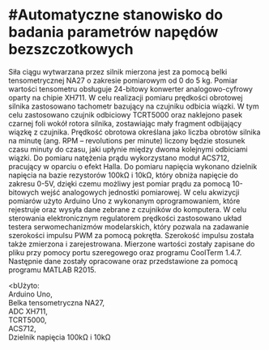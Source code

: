 <h1>#Automatyczne stanowisko do badania parametrów napędów bezszczotkowych</h1>

Siła ciągu wytwarzana przez silnik mierzona jest za pomocą belki tensometrycznej NA27 o zakresie pomiarowym od 0 do 5 kg. Pomiar wartości tensometru obsługuje 24-bitowy konwerter analogowo-cyfrowy oparty na chipie XH711. W celu realizacji pomiaru prędkości obrotowej silnika zastosowano tachometr bazujący na czujniku odbicia wiązki. W tym celu zastosowano czujnik odbiciowy TCRT5000 oraz naklejono pasek czarnej foli wokół rotora silnika, zostawiając mały fragment odbijający wiązkę z czujnika. Prędkość obrotowa określana jako liczba obrotów silnika na minutę (ang. RPM – revolutions per minute) liczony będzie stosunek czasu minuty do czasu, jaki upłynie między dwoma kolejnymi odbiciami wiązki. Do pomiaru natężenia prądu wykorzystano moduł ACS712, pracujący w oparciu o efekt Halla. Do pomiaru napięcia wykonano dzielnik napięcia na bazie rezystorów 100kΩ i 10kΩ, który obniża napięcie do zakresu 0-5V, dzięki czemu możliwy jest pomiar prądu za pomocą 10-bitowych wejść analogowych  jednostki pomiarowej. W celu akwizycji pomiarów użyto Arduino Uno z wykonanym oprogramowaniem, które rejestruje oraz wysyła dane zebrane z czujników do komputera. W celu sterowania elektronicznym regulatorem prędkości zastosowano układ testera serwomechanizmów modelarskich, który pozwala na zadawanie szerokości impulsu PWM za pomocą pokrętła. Szerokość impulsu została także zmierzona i zarejestrowana. Mierzone wartości zostały zapisane do pliku przy pomocy portu szeregowego oraz programu CoolTerm 1.4.7. Następnie dane zostały opracowane oraz przedstawione za pomocą programu MATLAB R2015.<br>

<bUżyto:<br>
Arduino Uno,<br>
Belka tensometryczna NA27,<br>
ADC XH711,<br>
TCRT5000,<br>
ACS712,<br>
Dzielnik napięcia 100kΩ i 10kΩ<br>
